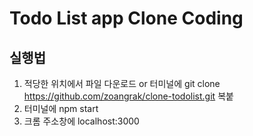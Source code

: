 # Todo List app Clone Coding

## 실행법
1. 적당한 위치에서 파일 다운로드 or
터미널에 git clone https://github.com/zoangrak/clone-todolist.git 복붙
2. 터미널에 npm start
3. 크롬 주소창에 localhost:3000


